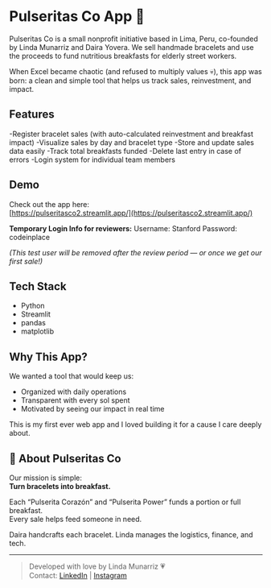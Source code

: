 # Pulseritas Co App 💖

Pulseritas Co is a small nonprofit initiative based in Lima, Peru, co-founded by Linda Munarriz and Daira Yovera. We sell handmade bracelets and use the proceeds to fund nutritious breakfasts for elderly street workers.

When Excel became chaotic (and refused to multiply values 💀), this app was born: a clean and simple tool that helps us track sales, reinvestment, and impact.

## Features

-Register bracelet sales (with auto-calculated reinvestment and breakfast impact)
-Visualize sales by day and bracelet type
-Store and update sales data easily
-Track total breakfasts funded
-Delete last entry in case of errors
-Login system for individual team members

## Demo

Check out the app here:  
[https://pulseritasco2.streamlit.app/](https://pulseritasco2.streamlit.app/)

**Temporary Login Info for reviewers:**
Username: Stanford
Password: codeinplace

*(This test user will be removed after the review period — or once we get our first sale!)*

## Tech Stack

- Python
- Streamlit
- pandas
- matplotlib

## Why This App?

We wanted a tool that would keep us:
- Organized with daily operations
- Transparent with every sol spent
- Motivated by seeing our impact in real time

This is my first ever web app and I loved building it for a cause I care deeply about.

## 📌 About Pulseritas Co

Our mission is simple:  
**Turn bracelets into breakfast.**

Each “Pulserita Corazón” and “Pulserita Power” funds a portion or full breakfast.  
Every sale helps feed someone in need.

Daira handcrafts each bracelet. Linda manages the logistics, finance, and tech.

---

> Developed with love by Linda Munarriz 💗  
> Contact: [LinkedIn](www.linkedin.com/in/linda-munarriz-mendoza) | [Instagram](https://www.instagram.com/pulseritasco.peru?utm_source=ig_web_button_share_sheet&igsh=ZDNlZDc0MzIxNw==)
